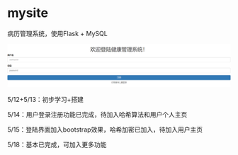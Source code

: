 # mysite

病历管理系统，使用Flask + MySQL

![注册页面](images/注册页面.png)

5/12+5/13：初步学习+搭建

5/14：用户登录注册功能已完成，待加入哈希算法和用户个人主页

5/15：登陆界面加入bootstrap效果，哈希加密已加入，待加入用户主页

5/18：基本已完成，可加入更多功能
